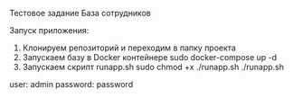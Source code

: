 Тестовое задание База сотрудников

Запуск приложения:
1. Клонируем репозиторий и переходим в папку проекта
2. Запускаем базу в Docker контейнере
  sudo docker-compose up -d
3. Запускаем скрипт runapp.sh
  sudo chmod +x ./runapp.sh
  ./runapp.sh

user: admin
password: password
